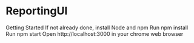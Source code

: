 # ReportingUI

Getting Started
If not already done, install Node and npm
Run npm install
Run npm start
Open http://localhost:3000 in your chrome web browser
